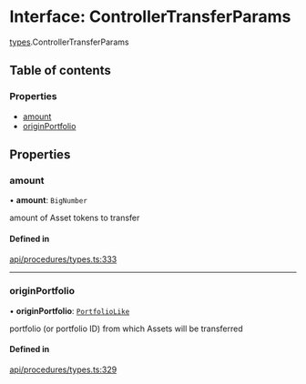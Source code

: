 # Interface: ControllerTransferParams

[types](../wiki/types).ControllerTransferParams

## Table of contents

### Properties

- [amount](../wiki/types.ControllerTransferParams#amount)
- [originPortfolio](../wiki/types.ControllerTransferParams#originportfolio)

## Properties

### amount

• **amount**: `BigNumber`

amount of Asset tokens to transfer

#### Defined in

[api/procedures/types.ts:333](https://github.com/PolymathNetwork/polymesh-sdk/blob/c6fe1be3/src/api/procedures/types.ts#L333)

___

### originPortfolio

• **originPortfolio**: [`PortfolioLike`](../wiki/types#portfoliolike)

portfolio (or portfolio ID) from which Assets will be transferred

#### Defined in

[api/procedures/types.ts:329](https://github.com/PolymathNetwork/polymesh-sdk/blob/c6fe1be3/src/api/procedures/types.ts#L329)
